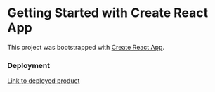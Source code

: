 # Getting Started with Create React App

This project was bootstrapped with [Create React App](https://github.com/facebook/create-react-app).

### Deployment

<a href="https://weather-app-1912.netlify.app" target="_blank">Link to deployed product</a>

